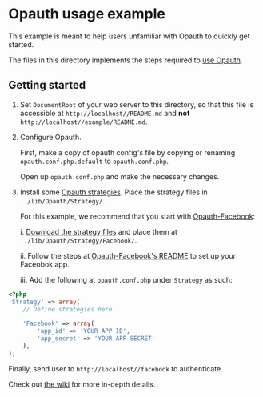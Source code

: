 Opauth usage example
===============
This example is meant to help users unfamiliar with Opauth to quickly get started.

The files in this directory implements the steps required to [use Opauth](https://github.com/uzyn/opauth/wiki#wiki-Using-Opauth).

Getting started
----------------
1. Set `DocumentRoot` of your web server to this directory, so that this file is accessible at `http://localhost//README.md` and **not** `http://localhost//example/README.md`.

2. Configure Opauth.

   First, make a copy of opauth config's file by copying or renaming
   `opauth.conf.php.default` to `opauth.conf.php`.

   Open up `opauth.conf.php` and make the necessary changes.

3. Install some [Opauth strategies](https://github.com/uzyn/opauth/wiki/List-of-strategies).
   Place the strategy files in `../lib/Opauth/Strategy/`.

   For this example, we recommend that you start with [Opauth-Facebook](https://github.com/uzyn/opauth-facebook):

   i. [Download the strategy files](https://github.com/uzyn/opauth-facebook/zipball/master) and place them at `../lib/Opauth/Strategy/Facebook/`.

   ii. Follow the steps at [Opauth-Facebook's README](https://github.com/uzyn/opauth-facebook/blob/master/README.md) to set up your Faceobok app.

   iii. Add the following at `opauth.conf.php` under `Strategy` as such:

```php
<?php
'Strategy' => array(
    // Define strategies here.

    'Facebook' => array(
        'app_id' => 'YOUR APP ID',
        'app_secret' => 'YOUR APP SECRET'
    ),
);
```

Finally, send user to `http://localhost//facebook` to authenticate.

Check out [the wiki](https://github.com/uzyn/opauth/wiki) for more in-depth details.
